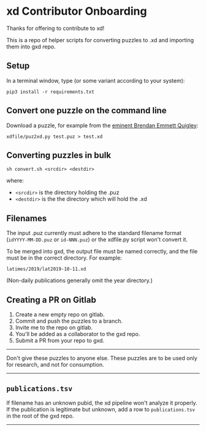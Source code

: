 # xd Contributor Onboarding

Thanks for offering to contribute to xd!

This is a repo of helper scripts for converting puzzles to .xd and importing them into gxd repo.

## Setup

In a terminal window, type (or some variant according to your system):

`pip3 install -r requirements.txt`

## Convert one puzzle on the command line

Download a puzzle, for example from the [eminent Brendan Emmett Quigley](https://www.brendanemmettquigley.com/files/1199AyeAye.puz):

```
xdfile/puz2xd.py test.puz > test.xd
```

## Converting puzzles in bulk

```
sh convert.sh <srcdir> <destdir>
```

where:

- `<srcdir>` is the directory holding the .puz
- `<destdir>` is the the directory which will hold the .xd

## Filenames

The input .puz currently must adhere to the standard filename format (`idYYYY-MM-DD.puz` or `id-NNN.puz`) or the xdfile.py script won't convert it.

To be merged into gxd, the output file must be named correctly, and the file must be in the correct directory.  For example:

`latimes/2019/lat2019-10-11.xd`

(Non-daily publications generally omit the year directory.)

## Creating a PR on Gitlab

1. Create a new empty repo on gitlab.
2. Commit and push the puzzles to a branch.
3. Invite me to the repo on gitlab.
4. You'll be added as a collaborator to the gxd repo.
5. Submit a PR from your repo to gxd.

---
Don't give these puzzles to anyone else.
These puzzles are to be used only for research, and not for consumption.

---

## `publications.tsv`

If filename has an unknown pubid, the xd pipeline won't analyze it properly.
If the publication is legitimate but unknown, add a row to `publications.tsv`
in the root of the gxd repo.

---
